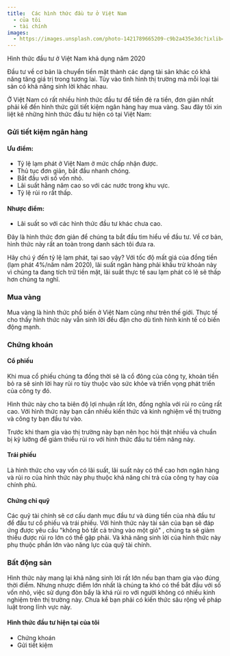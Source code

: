 ```yaml
---
title:  Các hình thức đầu tư ở Việt Nam
  - của tôi
  - tài chính
images:
  - https://images.unsplash.com/photo-1421789665209-c9b2a435e3dc?ixlib=rb-0.3.5&ixid=eyJhcHBfaWQiOjEyMDd9&s=5b1016b885e7438c4633109d77368d4d&auto=format&fit=crop&w=1651&q=80
---
```

 
Hình thức đầu tư ở Việt Nam khả dụng năm 2020

<!--more-->
Đầu tư về cơ bản là chuyển tiền mặt thành các dạng tài sản khác có khả năng tăng giá trị trong tương lai. Tùy vào tình hình thị trường mà mỗi loại tài sản có khả năng sinh lời khác nhau.

Ở Việt Nam có rất nhiều hình thức đầu tư để tiền đẻ ra tiền, đơn giản nhất phải kể đến hình thức gửi tiết kiệm ngân hàng hay mua vàng. Sau đây tôi xin liệt kê những hình thức đầu tư hiện có tại Việt Nam:

### Gửi tiết kiệm ngân hàng

#### Ưu điểm:

* Tỷ lệ lạm phát ở Việt Nam ở mức chấp nhận được.
* Thủ tục đơn giản, bắt đầu nhanh chóng.
* Bắt đầu với số vốn nhỏ.
* Lãi suất hằng năm cao so với các nước trong khu vực.
* Tỷ lệ rủi ro rất thấp.

#### Nhược điểm:
 
* Lãi suất so với các hình thức đầu tư khác chưa cao.

Đây là hình thức đơn giản để chúng ta bắt đầu tìm hiểu về đầu tư. Về cơ bản, hình thức này rất an toàn trong danh sách tôi đưa ra.

Hãy chú ý đến tỷ lệ lạm phát, tại sao vậy? Với tốc độ mất giá của đồng tiền (lạm phát 4%/năm năm 2020), lãi suất ngân hàng phải khấu trừ khoản này vì chúng ta đang tích trữ tiền mặt, lãi suất thực tế sau lạm phát có lẽ sẽ thấp hơn chúng ta nghĩ.

### Mua vàng

Mua vàng là hình thức phổ biến ở Việt Nam cũng như trên thế giới. Thực tế cho thấy hình thức này vẫn sinh lời đều đặn cho dù tình hình kinh tế có biến động mạnh.

### Chứng khoán

#### Cổ phiếu

Khi mua cổ phiếu chúng ta đồng thời sẽ là cổ đông của công ty, khoản tiền bỏ ra sẽ sinh lời hay rủi ro tùy thuộc vào sức khỏe và triển vọng phát triển của công ty đó.

Hình thức này cho ta biên độ lợi nhuận rất lớn, đồng nghĩa với rủi ro cũng rất cao. Với hình thức này bạn cần nhiều kiến thức và kinh nghiệm về thị trường và công ty bạn đầu tư vào.

Trước khi tham gia vào thị trường này bạn nên học hỏi thật nhiều và chuẩn bị kỹ lưỡng để giảm thiểu rủi ro với hình thức đầu tư tiềm năng này.
#### Trái phiếu

Là hình thức cho vay vốn có lãi suất, lãi suất này có thể cao hơn ngân hàng và rủi ro của hình thức này phụ thuộc khả năng chi trả của công ty hay của chính phủ.

#### Chứng chỉ quỹ

Các quỹ tài chính sẽ cơ cấu danh mục đầu tư và dùng tiền của nhà đầu tư để đầu tư cổ phiếu và trái phiếu. Với hình thức này tài sản của bạn sẽ đáp ứng được yêu cầu "không bỏ tất cả trứng vào một giỏ" , chúng ta sẽ giảm thiểu được rủi ro lớn có thể gặp phải. Và khả năng sinh lời của hình thức này phụ thuộc phần lớn vào năng lực của quỹ tài chính.

### Bất động sản

Hình thức này mang lại khả năng sinh lời rất lớn nếu bạn tham gia vào đúng thời điểm. Nhưng nhược điểm lớn nhất là chúng ta khó có thể bắt đầu với số vốn nhỏ, việc sử dụng đòn bẩy là khá rủi ro với người không có nhiều kinh nghiệm trên thị trường này. Chưa kể bạn phải có kiến thức sâu rộng về pháp luật trong lĩnh vực này.

#### Hình thức đầu tư hiện tại của tôi

* Chứng khoán
* Gửi tiết kiệm